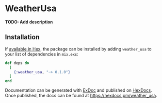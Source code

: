 # WeatherUsa

**TODO: Add description**

## Installation

If [available in Hex](https://hex.pm/docs/publish), the package can be installed
by adding `weather_usa` to your list of dependencies in `mix.exs`:

```elixir
def deps do
  [
    {:weather_usa, "~> 0.1.0"}
  ]
end
```

Documentation can be generated with [ExDoc](https://github.com/elixir-lang/ex_doc)
and published on [HexDocs](https://hexdocs.pm). Once published, the docs can
be found at <https://hexdocs.pm/weather_usa>.

